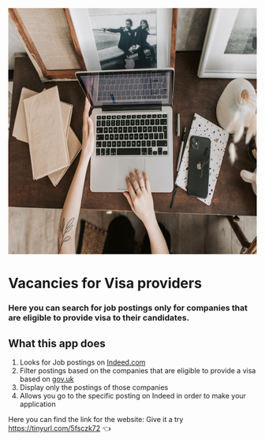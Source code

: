 <img src="laptop_search.jpg" width="900" height="500">

# Vacancies for Visa providers
### Here you can search for job postings only for companies that are eligible to provide visa to their candidates.

## What this app does
1. Looks for Job postings on [Indeed.com](https://uk.indeed.com)
2. Filter postings based on the companies that are eligible to provide a visa based on [gov.uk](https://www.gov.uk/government/publications/register-of-licensed-sponsors-workers)
3. Display only the postings of those companies
4. Allows you go to the specific posting on Indeed in order to make your application


Here you can find the link for the website:
Give it a try https://tinyurl.com/5fsczk72 :point_left:
